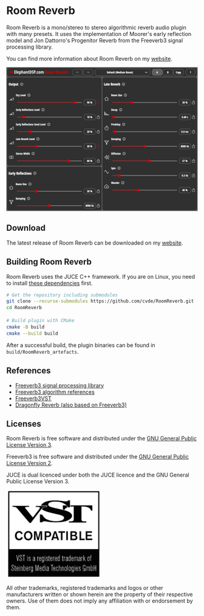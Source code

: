 # Room Reverb

Room Reverb is a mono/stereo to stereo algorithmic reverb audio plugin with many presets. It uses the implementation of Moorer's early reflection model and Jon Dattorro's Progenitor Reverb from the Freeverb3 signal processing library.

You can find more information about Room Reverb on my [website](https://www.elephantdsp.com/products/room-reverb/).

![Room Reverb screenshot](Assets/room-reverb-screenshot.png)

## Download
The latest release of Room Reverb can be downloaded on my [website](https://www.elephantdsp.com/products/room-reverb/).

## Building Room Reverb

Room Reverb uses the JUCE C++ framework. If you are on Linux, you need to install [these dependencies](https://github.com/juce-framework/JUCE/blob/master/docs/Linux%20Dependencies.md) first.
```bash
# Get the repository including submodules
git clone --recurse-submodules https://github.com/cvde/RoomReverb.git
cd RoomReverb

# Build plugin with CMake
cmake -B build
cmake --build build
```
After a successful build, the plugin binaries can be found in `build/RoomReverb_artefacts`.

## References
- [Freeverb3 signal processing library](https://www.nongnu.org/freeverb3/)
- [Freeverb3 algorithm references](https://freeverb3vst.osdn.jp/ref.shtml)
- [Freeverb3VST](https://freeverb3vst.osdn.jp/)
- [Dragonfly Reverb (also based on Freeverb3)](https://github.com/michaelwillis/dragonfly-reverb)

## Licenses
Room Reverb is free software and distributed under the [GNU General Public License Version 3](LICENSE).

Freeverb3 is free software and distributed under the [GNU General Public License Version 2](Freeverb3/COPYING).

JUCE is dual licenced under both the JUCE licence and the GNU General Public License Version 3.

<img src="Assets/VST_Compatible_Logo_Steinberg_with_TM_negative.svg" alt="Steinberg VST compatible logo" width="250" height="232"/>

All other trademarks, registered trademarks and logos or other manufacturers written or shown herein are the property of their respective owners. Use of them does not imply any affiliation with or endorsement by them.


